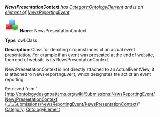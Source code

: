 ___NewsPresentationContext__ has [Category:OntologyElement](../../Category/OntologyElement "Category:OntologyElement") and is an [element of](../../Property/ElementOf "Property:ElementOf") [NewsReportingEvent](../../Submissions/NewsReportingEvent "Submissions:NewsReportingEvent")_


  




[![Class](../../images/thumb/2/27/Class.gif/45px-Class.gif)](../../Image/Class.gif "Class")
__Name__: NewsPresentationContext 


__Type:__ owl:Class 


__Description__: Class for denoting circumstances of an actual event presentation. For example if an event was presented at the end of website, then end of website is its NewsPresentationContext.


NewsPresentationContext is not directly attached to an ActualEventView, it is attached to NewsReportingEvent, which designates the act of an event reporting. 





Retrieved from "[http://ontologydesignpatterns.org/wiki/Submissions:NewsReportingEvent/NewsPresentationContext](../../Submissions/NewsReportingEvent/NewsPresentationContext)"
 [Category](http://ontologydesignpatterns.org/wiki/Special:Categories "Special:Categories"): [OntologyElement](../../Category/OntologyElement "Category:OntologyElement")